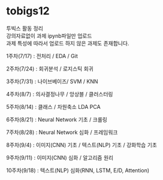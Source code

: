 # tobigs12
투빅스 활동 정리<br>
강의자료없이 과제 ipynb파일만 업로드<br>
과제 특성에 따라서 업로드 하지 않은 과제도 존재합니다.<br>

1주차(7/17) : 전처리 / EDA / Git

2주차(7/24) : 회귀분석 / 로지스틱 회귀

3주차(7/31) : 나이브베이즈/ SVM / KNN

4주차(8/7) : 의사결정나무 / 앙상블 / 클러스터링

5주차(8/14) : 클래스 / 차원축소 LDA PCA

6주차(8/21) : Neural Network 기초 / 크롤링

7주차(8/28) : Neural Network 심화 / 프레임워크

8주차(9/4) : 이미지(CNN) 기초 / 텍스트(NLP) 기초 / 강화학습 기초 

9주차(9/11) : 이미지(CNN) 심화 / 알고리즘 원리


10주차(9/18) : 텍스트(NLP) 심화(RNN, LSTM, E/D, Attention)
